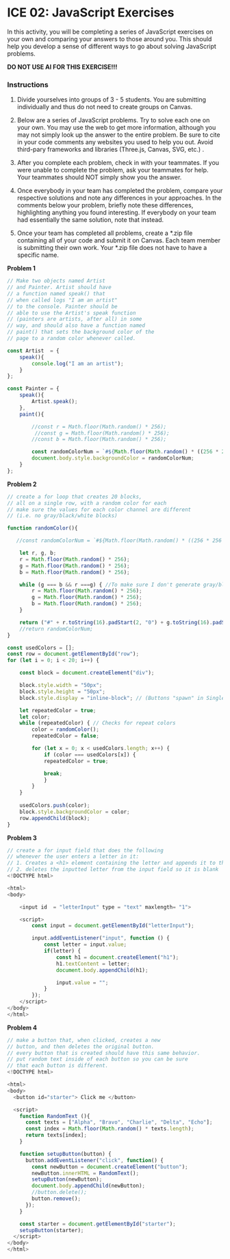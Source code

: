 
# ICE 02: JavaScript Exercises

In this activity, you will be completing a series of JavaScript exercises on your own and comparing your answers to those around you. This should help you develop a sense of different ways to go about solving JavaScript problems.

**DO NOT USE AI FOR THIS EXERCISE!!!**

### Instructions

1. Divide yourselves into groups of 3 - 5 students. You are submitting individually and thus do not need to create groups on Canvas.

2. Below are a series of JavaScript problems. Try to solve each one on your own. You may use the web to get more information, although you may not simply look up the answer to the entire problem. Be sure to cite in your code comments any websites you used to help you out. Avoid third-pary frameworks and libraries (Three.js, Canvas, SVG, etc.) .

3. After you complete each problem, check in with your teammates. If you were unable to complete the problem, ask your teammates for help. Your teammates should NOT simply show you the answer. 

4. Once everybody in your team has completed the problem, compare your respective solutions and note any differences in your approaches. In the comments below your problem, briefly note these differences, highlighting anything you found interesting. If everybody on your team had essentially the same solution, note that instead.

5. Once your team has completed all problems, create a *.zip file containing all of your code and submit it on Canvas. Each team member is submitting their own work. Your *.zip file does not have to have a specific name.


**Problem 1**
```js
// Make two objects named Artist
// and Painter. Artist should have
// a function named speak() that
// when called logs "I am an artist"
// to the console. Painter should be
// able to use the Artist's speak function
// (painters are artists, after all) in some
// way, and should also have a function named
// paint() that sets the background color of the
// page to a random color whenever called. 

const Artist  = {
    speak(){
        console.log("I am an artist");
    }
};

const Painter = {
    speak(){
        Artist.speak();
    },
    paint(){

        //const r = Math.floor(Math.random() * 256);
         //const g = Math.floor(Math.random() * 256);
        //const b = Math.floor(Math.random() * 256); 

        const randomColorNum = `#${Math.floor(Math.random() * ((256 * 256 * 256))).toString(16).padStart(6, "0")}`; //Fixed by makig it an actual Hex color
        document.body.style.backgroundColor = randomColorNum;
    }
};
```

**Problem 2**
```js
// create a for loop that creates 20 blocks,
// all on a single row, with a random color for each
// make sure the values for each color channel are different
// (i.e. no gray/black/white blocks)

function randomColor(){

   //const randomColorNum = `#${Math.floor(Math.random() * ((256 * 256 * 256))).toString(16)}`;

    let r, g, b;
    r = Math.floor(Math.random() * 256);
    g = Math.floor(Math.random() * 256);
    b = Math.floor(Math.random() * 256);

    while (g === b && r ===g) { //To make sure I don't generate gray/black/white colors.
        r = Math.floor(Math.random() * 256);
        g = Math.floor(Math.random() * 256);
        b = Math.floor(Math.random() * 256);
    } 

    return ("#" + r.toString(16).padStart(2, "0") + g.toString(16).padStart(2, "0") + b.toString(16).padStart(2, "0"));
    //return randomColorNum;
}

const usedColors = [];
const row = document.getElementById("row");
for (let i = 0; i < 20; i++) {

    const block = document.createElement("div");

    block.style.width = "50px";
    block.style.height = "50px";
    block.style.display = "inline-block"; // (Buttons "spawn" in Single row)

    let repeatedColor = true;
    let color;
    while (repeatedColor) { // Checks for repeat colors
        color = randomColor();
        repeatedColor = false;

        for (let x = 0; x < usedColors.length; x++) {
            if (color === usedColors[x]) {
            repeatedColor = true;

            break;
            }
        }
    }
    
    usedColors.push(color);
    block.style.backgroundColor = color;
    row.appendChild(block);
}

```

**Problem 3**
```js
// create a for input field that does the following 
// whenever the user enters a letter in it:
// 1. Creates a <h1> element containing the letter and appends it to the page
// 2. deletes the inputted letter from the input field so it is blank
<!DOCTYPE html>

<html>
<body>

    <input id  = "letterInput" type = "text" maxlength= "1">

    <script>
        const input = document.getElementById("letterInput");

        input.addEventListener("input", function () {
            const letter = input.value;
            if(letter) {
                const h1 = document.createElement("h1");
                h1.textContent = letter;
                document.body.appendChild(h1);

                input.value = "";
            }
        });
    </script>
</body>
</html>
```

**Problem 4**
```js
// make a button that, when clicked, creates a new
// button, and then deletes the original button. 
// every button that is created should have this same behavior.
// put random text inside of each button so you can be sure 
// that each button is different.
<!DOCTYPE html>

<html>
<body>
  <button id="starter"> Click me </button>

  <script>
    function RandomText (){
      const texts = ["Alpha", "Bravo", "Charlie", "Delta", "Echo"];
      const index = Math.floor(Math.random() * texts.length);
      return texts[index];
    }

    function setupButton(button) {
      button.addEventListener("click", function() {
        const newButton = document.createElement("button");
        newButton.innerHTML = RandomText();
        setupButton(newButton);
        document.body.appendChild(newButton);
        //button.delete();
        button.remove();
      });
    }

    const starter = document.getElementById("starter");
    setupButton(starter);
  </script>
</body>
</html>
```